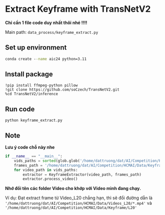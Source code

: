 # Extract Keyframe with TransNetV2

**Chỉ cần 1 file code duy nhất thôi nhé !!!!**

Main path: `data_process/keyframe_extract.py`

## Set up environment

``` cmd
conda create --name aic24 python=3.11
```
## Install package 

```
!pip install ffmpeg-python pillow
!git clone https://github.com/soCzech/TransNetV2.git
%cd TransNetV2/inference
```
## Run code 
```
python keyframe_extract.py
```
## Note
**Lưu ý code chỗ này nhe**
``` python
if __name__ == "__main__":
    vids_paths = sorted(glob.glob('/home/dattruong/dat/AI/Competition/HCMAI/Data/Videos_L12/*.mp4')) #Đổi tên Video file (ví dụ chạy Video_L12 thì đổi thành Video_L12 (tên folder))  
    frames_path = '/home/dattruong/dat/AI/Competition/HCMAI/Data/Keyframe/L12' # Đổi tên output folder cho giống với tên Video
    for video_path in vids_paths:
        extractor = KeyframeExtractor(video_path, frames_path)
        extractor.process_video()
```

**Nhớ đổi tên các folder Video cho khớp với Video mình đang chạy.**

Ví dụ: Đạt extract frame từ Video_L20 chẳng hạn, thì sẽ đổi đường dẫn là `'/home/dattruong/dat/AI/Competition/HCMAI/Data/Videos_L20/*.mp4'` và `'/home/dattruong/dat/AI/Competition/HCMAI/Data/Keyframe/L20'`
